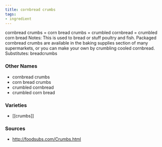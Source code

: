 ```yaml
---
title: cornbread crumbs
tags:
- ingredient
---
```

cornbread crumbs = corn bread crumbs = crumbled cornbread = crumbled corn bread Notes: This is used to bread or stuff poultry and fish. Packaged cornbread crumbs are available in the baking supplies section of many supermarkets, or you can make your own by crumbling cooled cornbread. Substitutes: breadcrumbs

### Other Names

* cornbread crumbs
* corn bread crumbs
* crumbled cornbread
* crumbled corn bread

### Varieties

* [[crumbs]]

### Sources
* http://foodsubs.com/Crumbs.html

